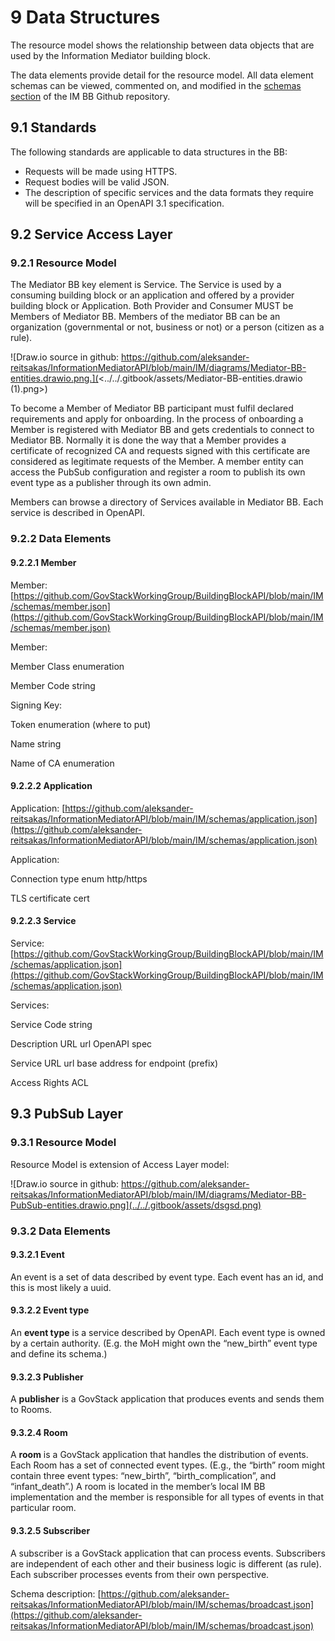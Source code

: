 # 9 Data Structures

The resource model shows the relationship between data objects that are used by the Information Mediator building block.

The data elements provide detail for the resource model. All data element schemas can be viewed, commented on, and modified in the [schemas section](https://github.com/aleksander-reitsakas/InformationMediatorAPI/tree/main/IM/schemas) of the IM BB Github repository.

## 9.1 Standards

The following standards are applicable to data structures in the BB:

* Requests will be made using HTTPS.
* Request bodies will be valid JSON.
* The description of specific services and the data formats they require will be specified in an OpenAPI 3.1 specification.

## 9.2 Service Access Layer

### 9.2.1 Resource Model

The Mediator BB key element is Service. The Service is used by a consuming building block or an application and offered by a provider building block or Application. Both Provider and Consumer MUST be Members of Mediator BB. Members of the mediator BB can be an organization (governmental or not, business or not) or a person (citizen as a rule).

![Draw.io source in github: https://github.com/aleksander-reitsakas/InformationMediatorAPI/blob/main/IM/diagrams/Mediator-BB-entities.drawio.png.](<../../.gitbook/assets/Mediator-BB-entities.drawio (1).png>)

To become a Member of Mediator BB participant must fulfil declared requirements and apply for onboarding. In the process of onboarding a Member is registered with Mediator BB and gets credentials to connect to Mediator BB. Normally it is done the way that a Member provides a certificate of recognized CA and requests signed with this certificate are considered as legitimate requests of the Member. A member entity can access the PubSub configuration and register a room to publish its own event type as a publisher through its own admin.

Members can browse a directory of Services available in Mediator BB. Each service is described in OpenAPI.

### 9.2.2 Data Elements

#### 9.2.2.1 Member

Member: [https://github.com/GovStackWorkingGroup/BuildingBlockAPI/blob/main/IM/schemas/member.json](https://github.com/GovStackWorkingGroup/BuildingBlockAPI/blob/main/IM/schemas/member.json)

Member:

Member Class enumeration

Member Code string

Signing Key:

Token enumeration (where to put)

Name string

Name of CA enumeration

#### 9.2.2.2 Application

Application: [https://github.com/aleksander-reitsakas/InformationMediatorAPI/blob/main/IM/schemas/application.json](https://github.com/aleksander-reitsakas/InformationMediatorAPI/blob/main/IM/schemas/application.json)

Application:

Connection type enum http/https

TLS certificate cert

#### 9.2.2.3 Service

Service: [https://github.com/GovStackWorkingGroup/BuildingBlockAPI/blob/main/IM/schemas/application.json](https://github.com/GovStackWorkingGroup/BuildingBlockAPI/blob/main/IM/schemas/application.json)

Services:

Service Code string

Description URL url OpenAPI spec

Service URL url base address for endpoint (prefix)

Access Rights ACL

## **9.3 PubSub Layer**

### 9.3.1 Resource Model

Resource Model is extension of Access Layer model:

![Draw.io source in github: https://github.com/aleksander-reitsakas/InformationMediatorAPI/blob/main/IM/diagrams/Mediator-BB-PubSub-entities.drawio.png](../../.gitbook/assets/dsgsd.png)

### 9.3.2 Data Elements

#### 9.3.2.1 Event

An event is a set of data described by event type. Each event has an id, and this is most likely a uuid.

#### 9.3.2.2 Event type

An **event type** is a service described by OpenAPI. Each event type is owned by a certain authority. (E.g. the MoH might own the “new\_birth” event type and define its schema.)

#### 9.3.2.3 Publisher

A **publisher** is a GovStack application that produces events and sends them to Rooms.

#### **9.3.2.4 Room**

A **room** is a GovStack application that handles the distribution of events. Each Room has a set of connected event types. (E.g., the “birth” room might contain three event types: “new\_birth”, “birth\_complication”, and “infant\_death”.) A room is located in the member’s local IM BB implementation and the member is responsible for all types of events in that particular room.

#### 9.3.2.5 Subscriber

A subscriber is a GovStack application that can process events. Subscribers are independent of each other and their business logic is different (as rule). Each subscriber processes events from their own perspective.

Schema description: [https://github.com/aleksander-reitsakas/InformationMediatorAPI/blob/main/IM/schemas/broadcast.json](https://github.com/aleksander-reitsakas/InformationMediatorAPI/blob/main/IM/schemas/broadcast.json)
